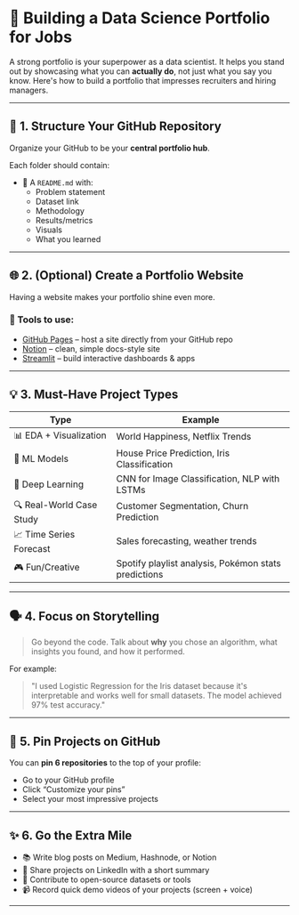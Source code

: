 # 🧠 Building a Data Science Portfolio for Jobs

A strong portfolio is your superpower as a data scientist. It helps you stand out by showcasing what you can **actually do**, not just what you say you know. Here's how to build a portfolio that impresses recruiters and hiring managers.

---

## 🧱 1. Structure Your GitHub Repository

Organize your GitHub to be your **central portfolio hub**.


Each folder should contain:
- 📜 A `README.md` with:
  - Problem statement
  - Dataset link
  - Methodology
  - Results/metrics
  - Visuals
  - What you learned

---

## 🌐 2. (Optional) Create a Portfolio Website

Having a website makes your portfolio shine even more.

### 🚀 Tools to use:
- [GitHub Pages](https://pages.github.com/) – host a site directly from your GitHub repo
- [Notion](https://notion.so) – clean, simple docs-style site
- [Streamlit](https://streamlit.io) – build interactive dashboards & apps

---

## 💡 3. Must-Have Project Types

| Type                     | Example                                                   |
|--------------------------|-----------------------------------------------------------|
| 📊 EDA + Visualization   | World Happiness, Netflix Trends                          |
| 🤖 ML Models             | House Price Prediction, Iris Classification              |
| 🧠 Deep Learning         | CNN for Image Classification, NLP with LSTMs             |
| 🔍 Real-World Case Study | Customer Segmentation, Churn Prediction                  |
| 📈 Time Series Forecast  | Sales forecasting, weather trends                        |
| 🎮 Fun/Creative          | Spotify playlist analysis, Pokémon stats predictions     |

---

## 🗣️ 4. Focus on Storytelling

> Go beyond the code. Talk about **why** you chose an algorithm, what insights you found, and how it performed.

For example:
> "I used Logistic Regression for the Iris dataset because it's interpretable and works well for small datasets. The model achieved 97% test accuracy."

---

## 📌 5. Pin Projects on GitHub

You can **pin 6 repositories** to the top of your profile:
- Go to your GitHub profile
- Click “Customize your pins”
- Select your most impressive projects

---

## ✨ 6. Go the Extra Mile

- 📚 Write blog posts on Medium, Hashnode, or Notion
- 💬 Share projects on LinkedIn with a short summary
- 🤝 Contribute to open-source datasets or tools
- 📹 Record quick demo videos of your projects (screen + voice)

---


